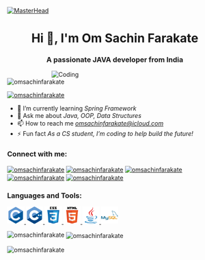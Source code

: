 [![MasterHead](https://repository-images.githubusercontent.com/588181932/e36ec678-7984-4cdd-8e4c-a3932772ff8e)](https://omsachinfarakate.io)  
<h1 align="center">Hi 👋, I'm Om Sachin Farakate</h1>  
<h3 align="center">A passionate JAVA developer from India</h3>  

<img align="right" alt="Coding" width="400" src="https://cdn.dribbble.com/users/1162077/screenshots/3848914/programmer.gif" />    

<p align="left"> <img src="https://komarev.com/ghpvc/?username=omsachinfarakate&label=Profile%20views&color=0e75b6&style=flat" alt="omsachinfarakate" /> </p>  

<p align="left">  
<a href="https://twitter.com/omsachinfarakate" target="blank"><img src="https://img.shields.io/twitter/follow/omsachinfarakate?logo=twitter&style=for-the-badge" alt="omsachinfarakate" /></a>  
</p>  

- 🌱 I’m currently learning *Spring Framework*  
- 💬 Ask me about *Java, OOP, Data Structures*  
- 📫 How to reach me *omsachinfarakate@icloud.com*  
- ⚡ Fun fact *As a CS student, I’m coding to help build the future!*  

<h3 align="left">Connect with me:</h3>  
<p align="left">  
<a href="https://twitter.com/omsachinfarakate" target="blank"><img align="center" src="https://raw.githubusercontent.com/rahuldkjain/github-profile-readme-generator/master/src/images/icons/Social/twitter.svg" alt="omsachinfarakate" height="30" width="40" /></a>  
<a href="https://linkedin.com/in/omsachinfarakate" target="blank"><img align="center" src="https://raw.githubusercontent.com/rahuldkjain/github-profile-readme-generator/master/src/images/icons/Social/linked-in-alt.svg" alt="omsachinfarakate" height="30" width="40" /></a>  
<a href="https://www.codechef.com/users/omsachinfarakate" target="blank"><img align="center" src="https://cdn.jsdelivr.net/npm/simple-icons@3.1.0/icons/codechef.svg" alt="omsachinfarakate" height="30" width="40" /></a>  
<a href="https://www.leetcode.com/omsachinfarakate" target="blank"><img align="center" src="https://raw.githubusercontent.com/rahuldkjain/github-profile-readme-generator/master/src/images/icons/Social/leet-code.svg" alt="omsachinfarakate" height="30" width="40" /></a>  
<a href="https://auth.geeksforgeeks.org/user/omsachinfarakate" target="blank"><img align="center" src="https://raw.githubusercontent.com/rahuldkjain/github-profile-readme-generator/master/src/images/icons/Social/geeks-for-geeks.svg" alt="omsachinfarakate" height="30" width="40" /></a>  
</p>  

<h3 align="left">Languages and Tools:</h3>  
<p align="left">  
<a href="https://www.cprogramming.com/" target="_blank" rel="noreferrer"> <img src="https://raw.githubusercontent.com/devicons/devicon/master/icons/c/c-original.svg" alt="c" width="40" height="40"/> </a>  
<a href="https://www.w3schools.com/cpp/" target="_blank" rel="noreferrer"> <img src="https://raw.githubusercontent.com/devicons/devicon/master/icons/cplusplus/cplusplus-original.svg" alt="cplusplus" width="40" height="40"/> </a>  
<a href="https://www.w3schools.com/css/" target="_blank" rel="noreferrer"> <img src="https://raw.githubusercontent.com/devicons/devicon/master/icons/css3/css3-original-wordmark.svg" alt="css3" width="40" height="40"/> </a>  
<a href="https://www.w3.org/html/" target="_blank" rel="noreferrer"> <img src="https://raw.githubusercontent.com/devicons/devicon/master/icons/html5/html5-original-wordmark.svg" alt="html5" width="40" height="40"/> </a>  
<a href="https://www.java.com" target="_blank" rel="noreferrer"> <img src="https://raw.githubusercontent.com/devicons/devicon/master/icons/java/java-original.svg" alt="java" width="40" height="40"/> </a>  
<a href="https://www.mysql.com/" target="_blank" rel="noreferrer"> <img src="https://raw.githubusercontent.com/devicons/devicon/master/icons/mysql/mysql-original-wordmark.svg" alt="mysql" width="40" height="40"/> </a>  
</p>  

<p><img align="left" src="https://github-readme-stats.vercel.app/api/top-langs?username=omfarakate&show_icons=true&locale=en&layout=compact" alt="omsachinfarakate" /></p>  

<p>&nbsp;<img align="center" src="https://github-readme-stats.vercel.app/api?username=omfarakate&show_icons=true&locale=en" alt="omsachinfarakate" /></p>  
<p><img align="center" src="https://github-readme-streak-stats.herokuapp.com/?user=omsachinfarakate&" alt="omsachinfarakate" /></p>

